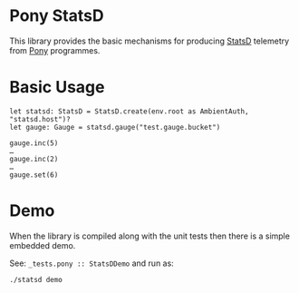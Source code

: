 # Pony StatsD

This library provides the basic mechanisms for producing [StatsD][etsy-statsd]
telemetry from [Pony][ponylang] programmes.

# Basic Usage

```pony
let statsd: StatsD = StatsD.create(env.root as AmbientAuth, "statsd.host")?
let gauge: Gauge = statsd.gauge("test.gauge.bucket")

gauge.inc(5)
…
gauge.inc(2)
…
gauge.set(6)
```

# Demo

When the library is compiled along with the unit tests then there is a simple
embedded demo.

See: `_tests.pony :: StatsDDemo` and run as:

```
./statsd demo
```

[etsy-statsd]: https://github.com/etsy/statsd "Etsy StatsD Daemon"
[ponylang]: https://www.ponylang.org/ "Pony is an open-source, object-oriented, actor-model, capabilities-secure, high-performance programming language."
